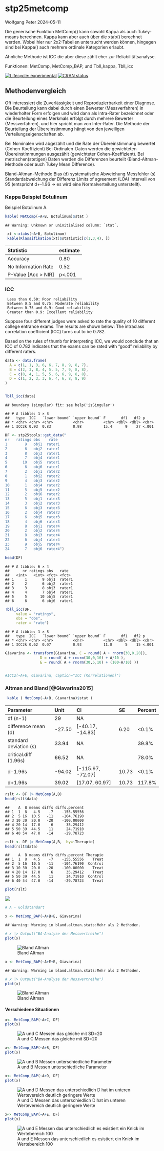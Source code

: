 stp25metcomp
================
Wolfgang Peter
2024-05-11

Die generische Funktion MetComp() kann sowohl Kappa als auch Tukey-means
berechnen. Kappa kann aber auch über die xtab() berechnet werden. Wobei
hier nur 2x2-Tabellen untersucht werden können, hingegen sind bei
Kappa() auch mehrere ordinale Kategorien erlaubt.

Ähnliche Methode ist ICC die aber diese zählt eher zur
Reliabilitätsanalyse.

Funktionen: MetComp, MetComp_BAP, und Tbll_kappa, Tbll_icc

<!-- badges: start -->

[![Lifecycle:
experimental](https://img.shields.io/badge/lifecycle-experimental-orange.svg)](https://www.tidyverse.org/lifecycle/#experimental)
[![CRAN
status](https://www.r-pkg.org/badges/version/stp25stat2)](https://CRAN.R-project.org/package=stp25stat2)
<!-- badges: end -->

## Methodenvergleich

Oft interessiert die Zuverlässigkeit und Reproduzierbarkeit einer
Diagnose. Die Beurteilung kann dabei durch einen Bewerter
(Messverfahren) in wiederholter Form erfolgen und wird dann als
Intra-Rater bezeichnet oder die Beurteilung eines Merkmals erfolgt durch
mehrere Bewerter (Messverfahren). und hier spricht man von Inter-Rater.
Die Methode der Beurteilung der Übereinstimmung hängt von den jeweiligen
Verteilungseigenschaften ab.

Bei Nominalen wird abgezählt und die Rate der Übereinstimmung bewertet
(Cohen-Koeffizient) Bei Ordinalen-Daten werden die gewichteten
Übereinstimmungen ausgezählt (gewichteter Cohen-Koeffizient). Bei
metrischen(stetigen) Daten werden die Differenzen beurteilt
(Bland-Altman-Methode oder auch Tukey Mean Difference).

Bland-Altman-Methode Bias (d) systematische Abweichung Messfehler (s)
Standardabweichung der Differenz Limits of agreement (LOA) Intervall von
95 (entspricht d+-1.96 -\> es wird eine Normalverteilung unterstellt).

### Kappa Beispiel Botulinum

Beispiel Botulinum A

``` r
kable( MetComp(~A+B, Botulinum)$stat )
```

    ## Warning: Unknown or uninitialised column: `stat`.

``` r
 xt <-xtabs(~A+B, Botulinum)
 kable(Klassifikation(xt)$statistic[c(1,3,4), ])
```

| Statistic              | estimate |
|:-----------------------|:---------|
| Accuracy               | 0.80     |
| No Information Rate    | 0.52     |
| P-Value \[Acc \> NIR\] | p\<.001  |

### ICC

     Less than 0.50: Poor reliability
     Between 0.5 and 0.75: Moderate reliability
     Between 0.75 and 0.9: Good reliability
     Greater than 0.9: Excellent reliability

Suppose four different judges were asked to rate the quality of 10
different college entrance exams. The results are shown below: The
intraclass correlation coefficient (ICC) turns out to be 0.782.

Based on the rules of thumb for interpreting ICC, we would conclude that
an ICC of 0.782 indicates that the exams can be rated with “good”
reliability by different raters.

``` r
data <- data.frame(
  A = c(1, 1, 3, 6, 6, 7, 8, 9, 8, 7),
  B = c(2, 3, 8, 4, 5, 5, 7, 9, 8, 8),
  C = c(0, 4, 1, 5, 5, 6, 6, 9, 8, 8),
  D = c(1, 2, 3, 3, 6, 4, 6, 8, 8, 9)
)


Tbll_icc(data)
```

    ## boundary (singular) fit: see help('isSingular')

    ## # A tibble: 1 × 8
    ##   type  ICC   `lower bound` `upper bound` F       df1   df2 p    
    ## * <chr> <chr> <chr>         <chr>         <chr> <dbl> <dbl> <chr>
    ## 1 ICC2k 0.93  0.83          0.98          15.4      9    27 <.001

``` r
DF <- stp25tools::get_data("
nr   ratings obs    rate
1        9   obj1  rater1
2        6   obj2  rater1
3        8   obj3  rater1
4        7   obj4  rater1
5       10   obj5  rater1
6        6   obj6  rater1
7        2   obj1  rater2
8        1   obj2  rater2
9        4   obj3  rater2
10       1   obj4  rater2
11       5   obj5  rater2
12       2   obj6  rater2
13       5   obj1  rater3
14       3   obj2  rater3
15       6   obj3  rater3
16       2   obj4  rater3
17       6   obj5  rater3
18       4   obj6  rater3
19       8   obj1  rater4
20       2   obj2  rater4
21       8   obj3  rater4
22       6   obj4  rater4
23       9   obj5  rater4
24       7   obj6  rater4")
```

``` r
head(DF)
```

    ## # A tibble: 6 × 4
    ##      nr ratings obs   rate  
    ##   <int>   <int> <fct> <fct> 
    ## 1     1       9 obj1  rater1
    ## 2     2       6 obj2  rater1
    ## 3     3       8 obj3  rater1
    ## 4     4       7 obj4  rater1
    ## 5     5      10 obj5  rater1
    ## 6     6       6 obj6  rater1

``` r
Tbll_icc(DF,
     value = "ratings",
     obs = "obs",
     rater = "rate")
```

    ## # A tibble: 1 × 8
    ##   type  ICC   `lower bound` `upper bound` F       df1   df2 p    
    ## * <chr> <chr> <chr>         <chr>         <chr> <dbl> <dbl> <chr>
    ## 1 ICC2k 0.62  0.07          0.93          11.0      5    15 <.001

``` r
Giavarina <- transform(Giavarina, C = round( A + rnorm(30,0,20)),
                D = round( A + rnorm(30,0,10) + A/10 ),
                E = round( A + rnorm(30,5,10) + (100-A/10) ))


#ICC2(~A+E, Giavarina, caption="ICC (Korrelationen)")
```

### Altman and Bland \[@Giavarina2015\]

``` r
 kable ( MetComp(~A+B, Giavarina)$stat )
```

| Parameter              | Unit   | CI                  | SE    | Percent |
|:-----------------------|:-------|:--------------------|:------|:--------|
| df (n-1)               | 29     | NA                  |       |         |
| difference mean (d)    | -27.50 | \[-40.17, -14.83\]  | 6.20  | \<0.1%  |
| standard deviation (s) | 33.94  | NA                  |       | 39.8%   |
| critical.diff (1.96s)  | 66.52  | NA                  |       | 78.0%   |
| d-1.96s                | -94.02 | \[-115.97, -72.07\] | 10.73 | \<0.1%  |
| d+1.96s                | 39.02  | \[17.07, 60.97\]    | 10.73 | 117.8%  |

``` r
rslt <- DF |> MetComp(A,B)
head(rslt$data)
```

    ##    A  B means diffs diffs.percent
    ## 1  1  8   4.5    -7    -155.55556
    ## 2  5 16  10.5   -11    -104.76190
    ## 3 10 30  20.0   -20    -100.00000
    ## 4 20 14  17.0     6      35.29412
    ## 5 50 39  44.5    11      24.71910
    ## 6 40 54  47.0   -14     -29.78723

``` r
rslt <- DF |> MetComp(A,B,  by=~Therapie)
head(rslt$data)
```

    ##    A  B means diffs diffs.percent Therapie
    ## 1  1  8   4.5    -7    -155.55556    Treat
    ## 2  5 16  10.5   -11    -104.76190  Control
    ## 3 10 30  20.0   -20    -100.00000    Treat
    ## 4 20 14  17.0     6      35.29412    Treat
    ## 5 50 39  44.5    11      24.71910  Control
    ## 6 40 54  47.0   -14     -29.78723    Treat

``` r
plot(rslt)
```

![](README_files/figure-gfm/unnamed-chunk-5-1.png)<!-- -->

``` r
# A - Goldstandart

x <- MetComp_BAP(~A+B+E, Giavarina)
```

    ## Warning: Warning in bland.altman.stats:Mehr als 2 Methoden.

``` r
# x |> Output("BA-Analyse der Messwertreihe")
plot(x)
```

<figure>
<img src="README_files/figure-gfm/fig-BlandAltman3-1.png"
alt="Bland Altman" />
<figcaption aria-hidden="true">Bland Altman</figcaption>
</figure>

``` r
x <- MetComp_BAP(~A+E+B, Giavarina)
```

    ## Warning: Warning in bland.altman.stats:Mehr als 2 Methoden.

``` r
# x |> Output("BA-Analyse der Messwertreihe")
plot(x)
```

<figure>
<img src="README_files/figure-gfm/fig-BlandAltman4-1.png"
alt="Bland Altman" />
<figcaption aria-hidden="true">Bland Altman</figcaption>
</figure>

#### Verschiedene Situationen

``` r
x<- MetComp_BAP(~A+C, DF)
plot(x)
```

<figure>
<img src="README_files/figure-gfm/fig-BAx1-1.png"
alt="A und C Messen das gleiche mit SD=20" />
<figcaption aria-hidden="true">A und C Messen das gleiche mit
SD=20</figcaption>
</figure>

``` r
x<- MetComp_BAP(~A+B, DF)
plot(x)
```

<figure>
<img src="README_files/figure-gfm/fig-BAx2-1.png"
alt="A und B Messen unterschiedliche Parameter" />
<figcaption aria-hidden="true">A und B Messen unterschiedliche
Parameter</figcaption>
</figure>

``` r
x<- MetComp_BAP(~A+D, DF)
plot(x)
```

<figure>
<img src="README_files/figure-gfm/fig-BAx3-1.png"
alt="A und D Messen das unterschiedlich D hat im unteren Wertevereich deutlich geringere Werte" />
<figcaption aria-hidden="true">A und D Messen das unterschiedlich D hat
im unteren Wertevereich deutlich geringere Werte</figcaption>
</figure>

``` r
x<- MetComp_BAP(~A+E, DF)
plot(x)
```

<figure>
<img src="README_files/figure-gfm/fig-BAx4-1.png"
alt="A und E Messen das unterschiedlich es esistiert ein Knick im Wertebereich 100" />
<figcaption aria-hidden="true">A und E Messen das unterschiedlich es
esistiert ein Knick im Wertebereich 100</figcaption>
</figure>
